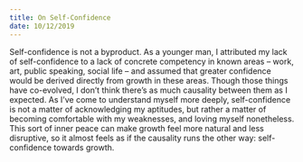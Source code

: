 ```yaml
---
title: On Self-Confidence
date: 10/12/2019
---
```


Self-confidence is not a byproduct. As a younger man, I attributed my lack of self-confidence to a lack of concrete competency in known areas – work, art, public speaking, social life – and assumed that greater confidence would be derived directly from growth in these areas. Though those things have co-evolved, I don’t think there’s as much causality between them as I expected. As I’ve come to understand myself more deeply, self-confidence is not a matter of acknowledging my aptitudes, but rather a matter of becoming comfortable with my weaknesses, and loving myself nonetheless. This sort of inner peace can make growth feel more natural and less disruptive, so it almost feels as if the causality runs the other way: self-confidence towards growth.
